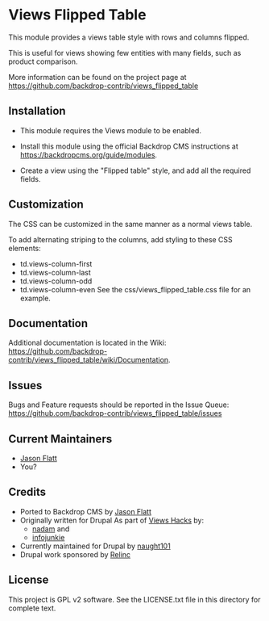 Views Flipped Table
===================

This module provides a views table style with rows and columns flipped.

This is useful for views showing few entities with many fields, such as product
comparison.

More information can be found on the project page at
https://github.com/backdrop-contrib/views_flipped_table


Installation
------------

- This module requires the Views module to be enabled.

- Install this module using the official Backdrop CMS instructions at
  https://backdropcms.org/guide/modules.

- Create a view using the "Flipped table" style, and add all the required
  fields.


Customization
-------------

The CSS can be customized in the same manner as a normal views table.

To add alternating striping to the columns, add styling to these CSS elements:
- td.views-column-first
- td.views-column-last
- td.views-column-odd
- td.views-column-even
See the css/views_flipped_table.css file for an example.


Documentation
-------------

Additional documentation is located in the Wiki:
https://github.com/backdrop-contrib/views_flipped_table/wiki/Documentation.


Issues
------

Bugs and Feature requests should be reported in the Issue Queue:
https://github.com/backdrop-contrib/views_flipped_table/issues


Current Maintainers
-------------------

- [Jason Flatt](https://github.com/oadaeh)
- You?


Credits
-------

- Ported to Backdrop CMS by [Jason Flatt](https://github.com/oadaeh)
- Originally written for Drupal As part of
  [Views Hacks](https://www.drupal.org/project/views_hacks) by:
  - [nadam](https://www.drupal.org/user/113494) and
  - [infojunkie](https://www.drupal.org/user/48424)
- Currently maintained for Drupal by [naught101](https://www.drupal.org/user/44216)
- Drupal work sponsored by [Relinc](http://www.relinc.it)


License
-------

This project is GPL v2 software.
See the LICENSE.txt file in this directory for complete text.
